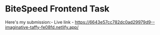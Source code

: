 # BiteSpeed Frontend Task

Here's my submission:-
Live link - https://6643e57cc782dc0ad29979d9--imaginative-taffy-fe08fd.netlify.app/
